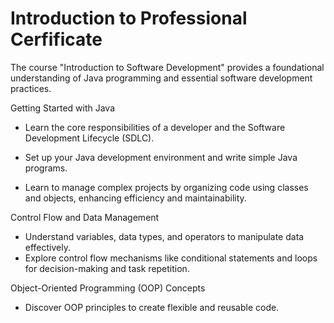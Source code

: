 # Introduction to Professional Cerfificate
The course "Introduction to Software Development" provides a foundational understanding of Java programming and essential software development practices.

Getting Started with Java
- Learn the core responsibilities of a developer and the Software Development Lifecycle (SDLC).
- Set up your Java development environment and write simple Java programs.

- Learn to manage complex projects by organizing code using classes and objects, enhancing efficiency and maintainability.

Control Flow and Data Management
- Understand variables, data types, and operators to manipulate data effectively.
- Explore control flow mechanisms like conditional statements and loops for decision-making and task repetition.

Object-Oriented Programming (OOP) Concepts
- Discover OOP principles to create flexible and reusable code.
